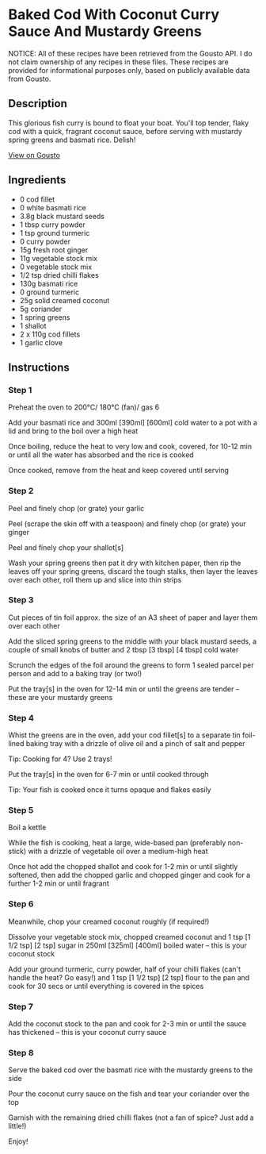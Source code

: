 # Baked Cod With Coconut Curry Sauce And Mustardy Greens

NOTICE: All of these recipes have been retrieved from the Gousto API. I do not claim ownership of any recipes in these files. These recipes are provided for informational purposes only, based on publicly available data from Gousto.

## Description

This glorious fish curry is bound to float your boat. You'll top tender, flaky cod with a quick, fragrant coconut sauce, before serving with mustardy spring greens and basmati rice. Delish!

[View on Gousto](https://www.gousto.co.uk/recipes/cookbook/baked-cod-with-coconut-curry-sauce-mustardy-greens)

## Ingredients

- 0 cod fillet
- 0 white basmati rice
- 3.8g black mustard seeds
- 1 tbsp curry powder
- 1 tsp ground turmeric
- 0 curry powder
- 15g fresh root ginger
- 11g vegetable stock mix
- 0 vegetable stock mix
- 1/2 tsp dried chilli flakes
- 130g basmati rice
- 0 ground turmeric
- 25g solid creamed coconut
- 5g coriander
- 1 spring greens
- 1 shallot
- 2 x 110g cod fillets
- 1 garlic clove

## Instructions


### Step 1

Preheat the oven to 200°C/ 180°C (fan)/ gas 6

Add your basmati rice and 300ml <span class="text-purple">[390ml]</span> <span class="text-danger">[600ml] </span>cold water to a pot with a lid and bring to the boil over a high heat

Once boiling, reduce the heat to very low and cook, covered, for 10-12 min or until all the water has absorbed and the rice is cooked

Once cooked, remove from the heat and keep covered until serving


### Step 2

Peel and finely chop (or grate) your garlic

Peel (scrape the skin off with a teaspoon) and finely chop (or grate) your ginger

Peel and finely chop your shallot[s]

Wash your spring greens then pat it dry with kitchen paper, then rip the leaves off your spring greens, discard the tough stalks, then layer the leaves over each other, roll them up and slice into thin strips


### Step 3

Cut pieces of tin foil approx. the size of an A3 sheet of paper and layer them over each other

Add the sliced spring greens to the middle with your black mustard seeds, a couple of small knobs of butter and 2 tbsp<span class="text-danger"> <span class="text-purple">[3 tbsp] </span>[4 tbsp]</span> cold water

Scrunch the edges of the foil around the greens to form 1 sealed parcel per person and add to a baking tray (or two!)

Put the tray[s] in the oven for 12-14 min or until the greens are tender – these are your mustardy greens


### Step 4

Whist the greens are in the oven, add your cod fillet[s] to a separate tin foil-lined baking tray with a drizzle of olive oil and a pinch of salt and pepper

Tip: Cooking for 4? Use 2 trays!

Put the tray[s] in the oven for 6-7 min or until cooked through

Tip: Your fish is cooked once it turns opaque and flakes easily


### Step 5

Boil a kettle

While the fish is cooking, heat a large, wide-based pan (preferably non-stick) with a drizzle of vegetable oil over a medium-high heat

Once hot add the chopped shallot and cook for 1-2 min or until slightly softened, then add the chopped garlic and chopped ginger and cook for a further 1-2 min or until fragrant


### Step 6

Meanwhile, chop your creamed coconut roughly (if required!)

Dissolve your vegetable stock mix, chopped creamed coconut and 1 tsp <span class="text-purple">[1 1/2 tsp]</span><span class="text-danger"> [2 tsp]</span> sugar in 250ml <span class="text-purple">[325ml]</span> <span class="text-danger">[400ml]</span> boiled water – this is your coconut stock

Add your ground turmeric, curry powder, half of your chilli flakes (can't handle the heat? Go easy!) and 1 tsp <span class="text-purple">[1 1/2 tsp]</span> <span class="text-danger">[2 tsp]</span> flour to the pan and cook for 30 secs or until everything is covered in the spices


### Step 7

Add the coconut stock to the pan and cook for 2-3 min or until the sauce has thickened – this is your coconut curry sauce

### Step 8

Serve the baked cod over the basmati rice with the mustardy greens to the side

Pour the coconut curry sauce on the fish and tear your coriander over the top

Garnish with the remaining dried chilli flakes (not a fan of spice? Just add a little!)

Enjoy!

